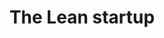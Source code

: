 ---
title: "The Lean startup"
bookCover: "/assets/book-covers/the-lean-startup.jpg"
slug: "the-lean-startup"
bookAuthor: "Eric Ries"
rating: 6
done: false
tags: []
summary: false
detailedNotes: false
amazonLink: ""
amazonAffiliateLink: ""
---